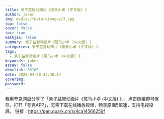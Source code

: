 ```yaml
---
title: 亲子益智动画片《斑马小卓 (中文版) 》
author: joker
img: medias/featureimages/3.jpg
top: false
cover: false
toc: true
mathjax: false
summary: 亲子益智动画片《斑马小卓 (中文版) 》
categories: 亲子益智动画片《斑马小卓 (中文版) 》
tags:
  - 亲子益智动画片《斑马小卓 (中文版) 》
keywords: joker
essay: false
abbrlink: 55105
date: 2025-04-20 23:40:14
coverImg:
password:
---
```


我用夸克网盘分享了「亲子益智动画片《斑马小卓 (中文版) 》」，点击链接即可保存。打开「夸克APP」，无需下载在线播放视频，畅享原画5倍速，支持电视投屏。
链接：https://pan.quark.cn/s/4ca14566259f

